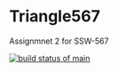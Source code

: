 # Triangle567
Assignmnet 2 for SSW-567

[![build status of main](https://travis-ci.org/HarveyQin/Triangle567.svg?branch=main)](https://travis-ci.org/HarveyQin/Triangle567)
